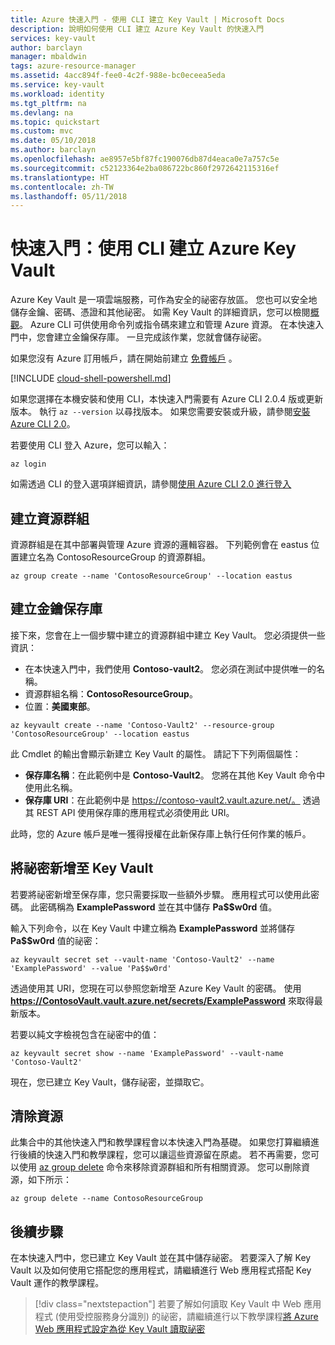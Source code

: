 ```yaml
---
title: Azure 快速入門 - 使用 CLI 建立 Key Vault | Microsoft Docs
description: 說明如何使用 CLI 建立 Azure Key Vault 的快速入門
services: key-vault
author: barclayn
manager: mbaldwin
tags: azure-resource-manager
ms.assetid: 4acc894f-fee0-4c2f-988e-bc0eceea5eda
ms.service: key-vault
ms.workload: identity
ms.tgt_pltfrm: na
ms.devlang: na
ms.topic: quickstart
ms.custom: mvc
ms.date: 05/10/2018
ms.author: barclayn
ms.openlocfilehash: ae8957e5bf87fc190076db87d4eaca0e7a757c5e
ms.sourcegitcommit: c52123364e2ba086722bc860f2972642115316ef
ms.translationtype: HT
ms.contentlocale: zh-TW
ms.lasthandoff: 05/11/2018
---
```

# <a name="quickstart-create-an-azure-key-vault-using-the-cli"></a>快速入門：使用 CLI 建立 Azure Key Vault

Azure Key Vault 是一項雲端服務，可作為安全的祕密存放區。 您也可以安全地儲存金鑰、密碼、憑證和其他祕密。 如需 Key Vault 的詳細資訊，您可以檢閱[概觀](key-vault-overview.md)。 Azure CLI 可供使用命令列或指令碼來建立和管理 Azure 資源。 在本快速入門中，您會建立金鑰保存庫。 一旦完成該作業，您就會儲存祕密。

如果您沒有 Azure 訂用帳戶，請在開始前建立 [免費帳戶](https://azure.microsoft.com/free/?WT.mc_id=A261C142F) 。

[!INCLUDE [cloud-shell-powershell.md](../../includes/cloud-shell-try-it.md)]

如果您選擇在本機安裝和使用 CLI，本快速入門需要有 Azure CLI 2.0.4 版或更新版本。 執行 `az --version` 以尋找版本。 如果您需要安裝或升級，請參閱[安裝 Azure CLI 2.0]( /cli/azure/install-azure-cli)。

若要使用 CLI 登入 Azure，您可以輸入：

```azurecli
az login
```

如需透過 CLI 的登入選項詳細資訊，請參閱[使用 Azure CLI 2.0 進行登入](https://docs.microsoft.com/cli/azure/authenticate-azure-cli?view=azure-cli-latest)

## <a name="create-a-resource-group"></a>建立資源群組

資源群組是在其中部署與管理 Azure 資源的邏輯容器。 下列範例會在 eastus 位置建立名為 ContosoResourceGroup 的資源群組。

```azurecli
az group create --name 'ContosoResourceGroup' --location eastus
```

## <a name="create-a-key-vault"></a>建立金鑰保存庫

接下來，您會在上一個步驟中建立的資源群組中建立 Key Vault。 您必須提供一些資訊：

- 在本快速入門中，我們使用 **Contoso-vault2**。 您必須在測試中提供唯一的名稱。
- 資源群組名稱：**ContosoResourceGroup**。
- 位置：**美國東部**。

```azurecli
az keyvault create --name 'Contoso-Vault2' --resource-group 'ContosoResourceGroup' --location eastus
```

此 Cmdlet 的輸出會顯示新建立 Key Vault 的屬性。 請記下下列兩個屬性：

- **保存庫名稱**：在此範例中是 **Contoso-Vault2**。 您將在其他 Key Vault 命令中使用此名稱。
- **保存庫 URI**：在此範例中是 https://contoso-vault2.vault.azure.net/。 透過其 REST API 使用保存庫的應用程式必須使用此 URI。

此時，您的 Azure 帳戶是唯一獲得授權在此新保存庫上執行任何作業的帳戶。

## <a name="add-a-secret-to-key-vault"></a>將祕密新增至 Key Vault

若要將祕密新增至保存庫，您只需要採取一些額外步驟。 應用程式可以使用此密碼。 此密碼稱為 **ExamplePassword** 並在其中儲存 **Pa$$w0rd** 值。

輸入下列命令，以在 Key Vault 中建立稱為 **ExamplePassword** 並將儲存 **Pa$$w0rd** 值的祕密：

```azurecli
az keyvault secret set --vault-name 'Contoso-Vault2' --name 'ExamplePassword' --value 'Pa$$w0rd'
```

透過使用其 URI，您現在可以參照您新增至 Azure Key Vault 的密碼。 使用 **https://ContosoVault.vault.azure.net/secrets/ExamplePassword** 來取得最新版本。 

若要以純文字檢視包含在祕密中的值：

```azurecli
az keyvault secret show --name 'ExamplePassword' --vault-name 'Contoso-Vault2'
```

現在，您已建立 Key Vault，儲存祕密，並擷取它。

## <a name="clean-up-resources"></a>清除資源

此集合中的其他快速入門和教學課程會以本快速入門為基礎。 如果您打算繼續進行後續的快速入門和教學課程，您可以讓這些資源留在原處。
若不再需要，您可以使用 [az group delete](/cli/azure/group#delete) 命令來移除資源群組和所有相關資源。 您可以刪除資源，如下所示：

```azurecli
az group delete --name ContosoResourceGroup
```

## <a name="next-steps"></a>後續步驟

在本快速入門中，您已建立 Key Vault 並在其中儲存祕密。 若要深入了解 Key Vault 以及如何使用它搭配您的應用程式，請繼續進行 Web 應用程式搭配 Key Vault 運作的教學課程。

> [!div class="nextstepaction"]
> 若要了解如何讀取 Key Vault 中 Web 應用程式 (使用受控服務身分識別) 的祕密，請繼續進行以下教學課程[將 Azure Web 應用程式設定為從 Key Vault 讀取祕密](tutorial-web-application-keyvault.md)

